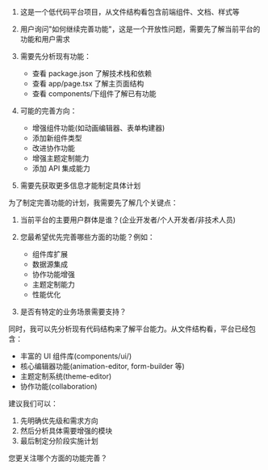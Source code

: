 1. 这是一个低代码平台项目，从文件结构看包含前端组件、文档、样式等

2. 用户询问"如何继续完善功能"，这是一个开放性问题，需要先了解当前平台的功能和用户需求

3. 需要先分析现有功能：

   - 查看 package.json 了解技术栈和依赖
   - 查看 app/page.tsx 了解主页面结构
   - 查看 components/下组件了解已有功能

4. 可能的完善方向：

   - 增强组件功能(如动画编辑器、表单构建器)
   - 添加新组件类型
   - 改进协作功能
   - 增强主题定制能力
   - 添加 API 集成能力

5. 需要先获取更多信息才能制定具体计划

为了制定完善功能的计划，我需要先了解几个关键点：

1. 当前平台的主要用户群体是谁？(企业开发者/个人开发者/非技术人员)

2. 您最希望优先完善哪些方面的功能？例如：

   - 组件库扩展
   - 数据源集成
   - 协作功能增强
   - 主题定制能力
   - 性能优化

3. 是否有特定的业务场景需要支持？

同时，我可以先分析现有代码结构来了解平台能力。从文件结构看，平台已经包含：

- 丰富的 UI 组件库(components/ui/)
- 核心编辑器功能(animation-editor, form-builder 等)
- 主题定制系统(theme-editor)
- 协作功能(collaboration)

建议我们可以：

1. 先明确优先级和需求方向
2. 然后分析具体需要增强的模块
3. 最后制定分阶段实施计划

您更关注哪个方面的功能完善？

